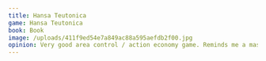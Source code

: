 ```yaml
---
title: Hansa Teutonica
game: Hansa Teutonica
book: Book
image: /uploads/411f9ed54e7a849ac88a595aefdb2f00.jpg
opinion: Very good area control / action economy game. Reminds me a mash up of Terra Mystica and Scythe with a much more boring medieval Germany theme. You are placing cubes to complete routes and gain control of cities. Very tight game of strategic and tactical choices.
---
```



